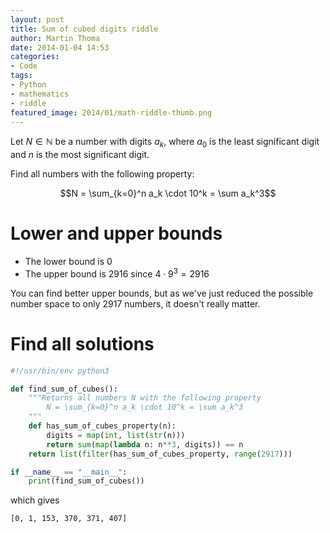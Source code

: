 ```yaml
---
layout: post
title: Sum of cubed digits riddle
author: Martin Thoma
date: 2014-01-04 14:53
categories:
- Code
tags:
- Python
- mathematics
- riddle
featured_image: 2014/01/math-riddle-thumb.png
---
```


Let $N \in \mathbb{N}$ be a number with digits $a_k$, where $a_0$ is the least
significant digit and $n$ is the most significant digit.

Find all numbers with the following property:

$$N = \sum_{k=0}^n a_k \cdot 10^k = \sum a_k^3$$

Lower and upper bounds
======================
* The lower bound is $0$
* The upper bound is $2916$ since $4\cdot 9^3 = 2916$

You can find better upper bounds, but as we've just reduced the 
possible number space to only 2917 numbers, it doesn't really matter.

Find all solutions
==================

```python
#!/usr/bin/env python3

def find_sum_of_cubes():
    """Returns all numbers N with the following property
        N = \sum_{k=0}^n a_k \cdot 10^k = \sum a_k^3
    """
    def has_sum_of_cubes_property(n):
        digits = map(int, list(str(n)))
        return sum(map(lambda n: n**3, digits)) == n
    return list(filter(has_sum_of_cubes_property, range(2917)))

if __name__ == "__main__":
    print(find_sum_of_cubes())
```

which gives

```bash
[0, 1, 153, 370, 371, 407]
```
